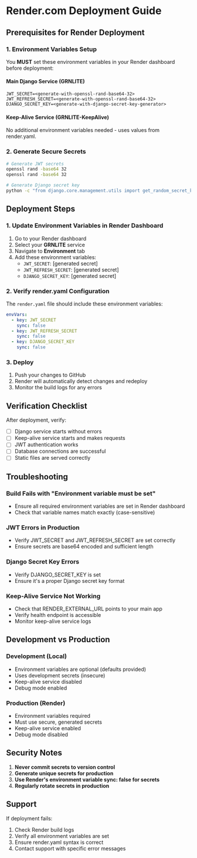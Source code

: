 # Render.com Deployment Guide

## Prerequisites for Render Deployment

### 1. Environment Variables Setup

You **MUST** set these environment variables in your Render dashboard before deployment:

#### **Main Django Service (GRNLITE)**
```
JWT_SECRET=<generate-with-openssl-rand-base64-32>
JWT_REFRESH_SECRET=<generate-with-openssl-rand-base64-32>
DJANGO_SECRET_KEY=<generate-with-django-secret-key-generator>
```

#### **Keep-Alive Service (GRNLITE-KeepAlive)**
No additional environment variables needed - uses values from render.yaml.

### 2. Generate Secure Secrets

```bash
# Generate JWT secrets
openssl rand -base64 32
openssl rand -base64 32

# Generate Django secret key
python -c "from django.core.management.utils import get_random_secret_key; print(get_random_secret_key())"
```

## Deployment Steps

### 1. **Update Environment Variables in Render Dashboard**

1. Go to your Render dashboard
2. Select your **GRNLITE** service
3. Navigate to **Environment** tab
4. Add these environment variables:
   - `JWT_SECRET`: [generated secret]
   - `JWT_REFRESH_SECRET`: [generated secret] 
   - `DJANGO_SECRET_KEY`: [generated secret]

### 2. **Verify render.yaml Configuration**

The `render.yaml` file should include these environment variables:
```yaml
envVars:
  - key: JWT_SECRET
    sync: false
  - key: JWT_REFRESH_SECRET
    sync: false
  - key: DJANGO_SECRET_KEY
    sync: false
```

### 3. **Deploy**

1. Push your changes to GitHub
2. Render will automatically detect changes and redeploy
3. Monitor the build logs for any errors

## Verification Checklist

After deployment, verify:

- [ ] Django service starts without errors
- [ ] Keep-alive service starts and makes requests
- [ ] JWT authentication works
- [ ] Database connections are successful
- [ ] Static files are served correctly

## Troubleshooting

### **Build Fails with "Environment variable must be set"**
- Ensure all required environment variables are set in Render dashboard
- Check that variable names match exactly (case-sensitive)

### **JWT Errors in Production**
- Verify JWT_SECRET and JWT_REFRESH_SECRET are set correctly
- Ensure secrets are base64 encoded and sufficient length

### **Django Secret Key Errors**
- Verify DJANGO_SECRET_KEY is set
- Ensure it's a proper Django secret key format

### **Keep-Alive Service Not Working**
- Check that RENDER_EXTERNAL_URL points to your main app
- Verify health endpoint is accessible
- Monitor keep-alive service logs

## Development vs Production

### **Development (Local)**
- Environment variables are optional (defaults provided)
- Uses development secrets (insecure)
- Keep-alive service disabled
- Debug mode enabled

### **Production (Render)**
- Environment variables required
- Must use secure, generated secrets
- Keep-alive service enabled
- Debug mode disabled

## Security Notes

1. **Never commit secrets to version control**
2. **Generate unique secrets for production**
3. **Use Render's environment variable sync: false for secrets**
4. **Regularly rotate secrets in production**

## Support

If deployment fails:
1. Check Render build logs
2. Verify all environment variables are set
3. Ensure render.yaml syntax is correct
4. Contact support with specific error messages